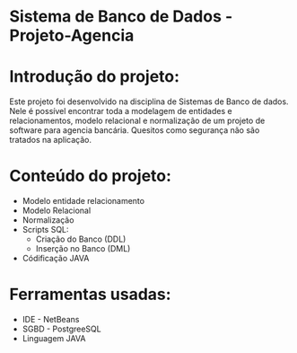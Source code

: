 # Sistema de Banco de Dados - Projeto-Agencia

# Introdução do projeto:
Este projeto foi desenvolvido na disciplina de Sistemas de Banco de dados. Nele é possível encontrar toda a modelagem de entidades e relacionamentos, modelo relacional e normalização de um projeto de software para agencia bancária.
Quesitos como segurança não são tratados na aplicação.

# Conteúdo do projeto:
- Modelo entidade relacionamento
- Modelo Relacional
- Normalização
- Scripts SQL:
  - Criação do Banco (DDL)
  - Inserção no Banco (DML)
- Códificação JAVA 

# Ferramentas usadas:
* IDE - NetBeans
* SGBD - PostgreeSQL
* Linguagem JAVA



